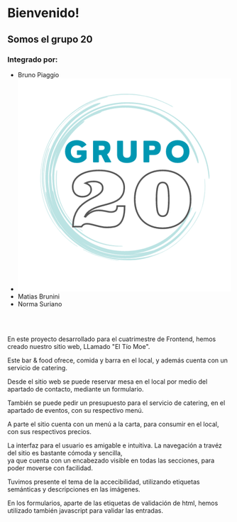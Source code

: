 <h1>Bienvenido!</h1>
<h2>Somos el grupo 20</h2>
<h3>Integrado por:</h3>
<ul>
 
  <li>Bruno Piaggio</li><li><img src="./imagenes/logogrupo.png" alt="logo de equipo"></li>
  <li>Matias Brunini</li>
  <li>Norma Suriano</li>
</ul>
<br>
<br>
<P>En este proyecto desarrollado para el cuatrimestre de Frontend, hemos creado nuestro sitio web, LLamado "El Tío Moe".</P>
<p>Este bar & food ofrece, comida y barra en el local, y además cuenta con un servicio de catering.</p>
<p>Desde el sitio web se puede reservar mesa en el local por medio del apartado de contacto, mediante un formulario.</p>
<p>También se puede pedir un presupuesto para el servicio de catering, en el apartado de eventos, con su respectivo menú.</p>
<p>A parte el sitio cuenta con un menú a la carta, para consumir en el local, con sus respectivos precios.</p>
<p>La interfaz para el usuario es amigable e intuitiva. La navegación a travéz del sitio es bastante cómoda y sencilla,<br>
   ya que cuenta con un encabezado visible en todas las secciones, para poder moverse con facilidad.</p>
<p>Tuvimos presente el tema de la accecibilidad, utilizando etiquetas semánticas y descripciones en las imágenes.</p>
<p>En los formularios, aparte de las etiquetas de validación de html, hemos utilizado también javascript para validar las entradas.</p>



  
